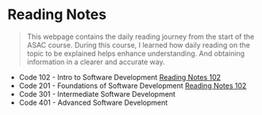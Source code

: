 # Reading Notes

 >   This webpage contains the daily reading journey from the start of the ASAC course.
    During this course, I learned how daily reading on the topic to be explained helps enhance understanding. And obtaining information in a clearer and accurate way.

* Code 102 - Intro to Software Development  [Reading Notes 102 ](https://raghadmustafa96.github.io/reading-notes102/)
* Code 201 - Foundations of Software Development [Reading Notes 102 ](https://raghadmustafa96.github.io/reading-notes/README201)
* Code 301 - Intermediate Software Development
* Code 401 - Advanced Software Development